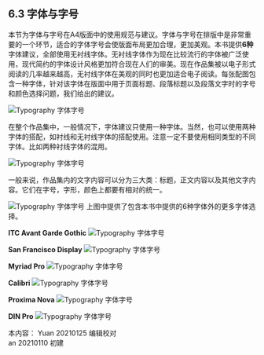 ## 6.3 字体与字号

本节为字体与字号在A4版面中的使用规范与建议。字体与字号在排版中是非常重要的一个环节，适合的字体字号会使版面布局更加合理，更加美观。本书提供**6种**字体建议，全部使用无衬线字体。无衬线字体作为现在比较流行的字体被广泛使用，现代简约的字体设计风格更加符合现在人们的审美。现在作品集被以电子形式阅读的几率越来越高，无衬线字体在美观的同时也更加适合电子阅读。每张配图包含一种字体，针对该字体在版面中用于页面标题、段落标题以及段落文字时的字号和颜色选择问题，我们给出的建议。

![Typography 字体字号](http://kitpic.makebi.net/2021/lk_03.jpg)

在整个作品集中，一般情况下，字体建议只使用一种字体。当然，也可以使用两种字体的搭配，如衬线和无衬线字体的搭配使用。注意一定不要使用相同类型的不同字体。比如两种衬线字体的混用。

![Typography 字体字号](http://kitpic.makebi.net/2021/lk_04.jpg)

一般来说，作品集内的文字内容可以分为三大类：标题，正文内容以及其他文字内容。它们在字号，字形，颜色上都要有相对的统一。

![Typography 字体字号](http://kitpic.makebi.net/2021/lk_05.jpg)
上图中提供了包含本书中提供的6种字体外的更多字体选择。

**ITC Avant Garde Gothic**
![Typography 字体字号](http://kitpic.makebi.net/2021/lk_06.jpg)

**San Francisco Display**
![Typography 字体字号](http://kitpic.makebi.net/2021/lk_07.jpg)

**Myriad Pro**
![Typography 字体字号](http://kitpic.makebi.net/2021/lk_08.jpg)

**Calibri**
![Typography 字体字号](http://kitpic.makebi.net/2021/lk_09.jpg)

**Proxima Nova**
![Typography 字体字号](http://kitpic.makebi.net/2021/lk_10.jpg)

**DIN Pro**
![Typography 字体字号](http://kitpic.makebi.net/2021/lk_11.jpg)


本内容：
Yuan 20210125 编辑校对  
an 20210110 初建
